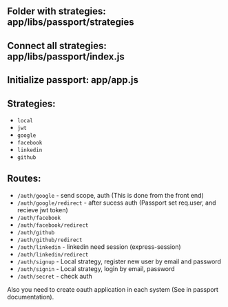 ## Folder with strategies: app/libs/passport/strategies
## Connect all strategies: app/libs/passport/index.js
## Initialize passport: app/app.js

## Strategies:
 - `local`
 - `jwt`
 - `google`
 - `facebook`
 - `linkedin`
 - `github`

## Routes: 
 - `/auth/google` - send scope, auth (This is done from the front end)
 - `/auth/google/redirect` - after sucess auth (Passport set req.user, and recieve jwt token)
 - `/auth/facebook`
 - `/auth/facebook/redirect`
 - `/auth/github`
 - `/auth/github/redirect`
 - `/auth/linkedin` - linkedin need session (express-session)
 - `/auth/linkedin/redirect`
 - `/auth/signup` - Local strategy, register new user by email and password
 - `/auth/signin` - Local strategy, login by email, password
 - `/auth/secret` - check auth

Also you need to create oauth application in each system (See in passport documentation).
